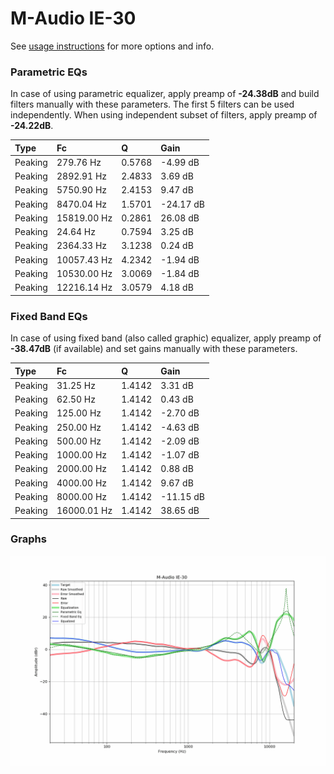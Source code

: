 # M-Audio IE-30
See [usage instructions](https://github.com/jaakkopasanen/AutoEq#usage) for more options and info.

### Parametric EQs
In case of using parametric equalizer, apply preamp of **-24.38dB** and build filters manually
with these parameters. The first 5 filters can be used independently.
When using independent subset of filters, apply preamp of **-24.22dB**.

| Type    | Fc          |      Q | Gain      |
|:--------|:------------|:-------|:----------|
| Peaking | 279.76 Hz   | 0.5768 | -4.99 dB  |
| Peaking | 2892.91 Hz  | 2.4833 | 3.69 dB   |
| Peaking | 5750.90 Hz  | 2.4153 | 9.47 dB   |
| Peaking | 8470.04 Hz  | 1.5701 | -24.17 dB |
| Peaking | 15819.00 Hz | 0.2861 | 26.08 dB  |
| Peaking | 24.64 Hz    | 0.7594 | 3.25 dB   |
| Peaking | 2364.33 Hz  | 3.1238 | 0.24 dB   |
| Peaking | 10057.43 Hz | 4.2342 | -1.94 dB  |
| Peaking | 10530.00 Hz | 3.0069 | -1.84 dB  |
| Peaking | 12216.14 Hz | 3.0579 | 4.18 dB   |

### Fixed Band EQs
In case of using fixed band (also called graphic) equalizer, apply preamp of **-38.47dB**
(if available) and set gains manually with these parameters.

| Type    | Fc          |      Q | Gain      |
|:--------|:------------|:-------|:----------|
| Peaking | 31.25 Hz    | 1.4142 | 3.31 dB   |
| Peaking | 62.50 Hz    | 1.4142 | 0.43 dB   |
| Peaking | 125.00 Hz   | 1.4142 | -2.70 dB  |
| Peaking | 250.00 Hz   | 1.4142 | -4.63 dB  |
| Peaking | 500.00 Hz   | 1.4142 | -2.09 dB  |
| Peaking | 1000.00 Hz  | 1.4142 | -1.07 dB  |
| Peaking | 2000.00 Hz  | 1.4142 | 0.88 dB   |
| Peaking | 4000.00 Hz  | 1.4142 | 9.67 dB   |
| Peaking | 8000.00 Hz  | 1.4142 | -11.15 dB |
| Peaking | 16000.01 Hz | 1.4142 | 38.65 dB  |

### Graphs
![](./M-Audio%20IE-30.png)